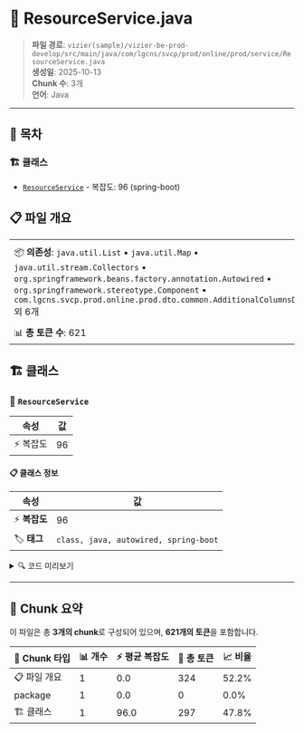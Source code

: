 # 📄 ResourceService.java

> **파일 경로**: `vizier(sample)/vizier-be-prod-develop/src/main/java/com/lgcns/svcp/prod/online/prod/service/ResourceService.java`  
> **생성일**: 2025-10-13  
> **Chunk 수**: 3개  
> **언어**: Java
---

## 📑 목차

### 🏗️ 클래스
- [`ResourceService`](#class-resourceservice) - 복잡도: 96 (spring-boot)

## 📋 파일 개요

| | |
|--|--|
| 📦 **의존성**: `java.util.List` • `java.util.Map` • `java.util.stream.Collectors` • `org.springframework.beans.factory.annotation.Autowired` • `org.springframework.stereotype.Component` • `com.lgcns.svcp.prod.online.prod.dto.common.AdditionalColumnsDto` 외 6개 | ⚡ **총 복잡도**: 96 |
| 📊 **총 토큰 수**: 621 |  |



## 🏗️ 클래스

### <a id="class-resourceservice"></a>🎯 `ResourceService`

| 속성 | 값 |
|------|----|
| ⚡ 복잡도 | 96 |



#### 📋 클래스 정보

| 속성 | 값 |
|------|----|
| ⚡ **복잡도** | 96 || 📍 **라인 범위** | 20-20 |
| 🏷️ **태그** | `class, java, autowired, spring-boot` || 🏗️ **프레임워크** | `spring-boot` |

<details>
<summary>🔍 코드 미리보기</summary>

```java
public class ResourceService {
	@Autowired
	private CommonDao commonDao;

	public List<?> retrieveSalesList() {
		AdditionalColumnsDto request = new AdditionalColumnsDto();
		request.setItemCode("SI");
		List<AdditionalColumnsDto> additionalColumns = commonDao.selectList("Common.selectAdditionalColumns", request);

		SalesDto salesDto = new SalesDto();
		salesDto.setAdditionalColumns(additionalColumns);

		List<Map<String, Object>> resultList = commonDao.selectList("Characteristic.selectSalesList", salesDto);

		return resultList.stream()
				.map(result -> MapUtil.mapToFlatMapWithNullHandling(result, additionalColumns))
				.collect(Collectors.toList());
	}

	public List<?> retrieveSales(String inputCode) {

		AdditionalColumnsDto request = new AdditionalColumnsDto();
		request.setItemCod...
```

**Chunk 정보**
- 🆔 **ID**: `fb80619c0ceb`
- 📍 **라인**: 20-20
- 📊 **토큰**: 297
- 🏷️ **태그**: `class, java, autowired, spring-boot`

</details>

---





## 🧩 Chunk 요약

이 파일은 총 **3개의 chunk**로 구성되어 있으며, **621개의 토큰**을 포함합니다.

| 🧩 Chunk 타입 | 📊 개수 | ⚡ 평균 복잡도 | 📝 총 토큰 | 📈 비율 |
|---------------|--------|-------------|----------|--------|
| 📋 파일 개요 | 1 | 0.0 | 324 | 52.2% |
| package | 1 | 0.0 | 0 | 0.0% |
| 🏗️ 클래스 | 1 | 96.0 | 297 | 47.8% |

